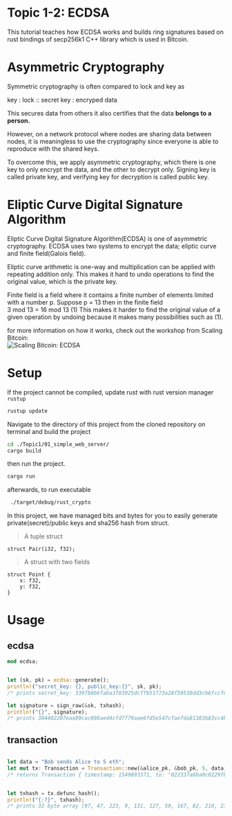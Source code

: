 # Topic 1-2: ECDSA


This tutorial teaches how ECDSA works and builds ring signatures based on rust bindings of secp256k1 C++ library which is used in Bitcoin.


# Asymmetric Cryptography


Symmetric cryptography is often compared to lock and key as

key : lock :: secret key : encryped data

This secures data from others it also certifies that the data **belongs to a person.**

However, on a network protocol where nodes are sharing data between nodes, it is meaningless to use the cryptography since everyone is able to reproduce with the shared keys.

To overcome this, we apply asymmetric cryptography, which there is one key to only encrypt the data, and the other to decrypt only.
Signing key is called private key, and verifying key for decryption is called public key.

# Eliptic Curve Digital Signature Algorithm

Eliptic Curve Digital Signature Algorithm(ECDSA) is one of asymmetric cryptography. ECDSA uses two systems to encrypt the data; eliptic curve and finite field(Galois field). 

Eliptic curve arithmetic is one-way and multiplication can be applied with repeating addition only. This makes it hard to undo operations to find the original value, which is the private key.

Finite field is a field where it contains a finite number of elements limited with a number p. Suppose p = 13 then in the finite field  
3 mod 13 = 16 mod 13 (1)
This makes it harder to find the original value of a given operation by undoing because it makes many possibilities such as (1).

for more information on how it works, check out the workshop from Scaling Bitcoin:  
![Scaling Bitcoin: ECDSA](https://youtu.be/PDzGP621pEs?t=69)


# Setup


If the project cannot be compiled, update rust with rust version manager `rustup`

```bash
rustup update
```   
  
Navigate to the directory of this project from the cloned repository on terminal and build the project
```bash
cd ./Topic1/01_simple_web_server/
cargo build
```

then run the project.
  
```bash
cargo run
```

afterwards, to run executable  

```bash
 ./target/debug/rust_crypto
 ```

In this project, we have managed bits and bytes for you to easily generate private(secret)/public keys and sha256 hash from struct.

> A tuple struct  
```
struct Pair(i32, f32);
```
> A struct with two fields  
```
struct Point {
    x: f32,
    y: f32,
}
```

# Usage


## ecdsa

```rust
mod ecdsa;


let (sk, pk) = ecdsa::generate();
println!("secret_key: {}, public_key:{}", sk, pk);
/* prints secret_key: 3397b8b6faba3f83925dcffb51773a28f59530dd3cb6fccf6e3518094040ff70, public_key:022da9ebc229b9436ae89781e12b5787c5e26c3bf555e522b500443df637a9a873 */

let signature = sign_raw(&sk, txhash);
println!("{}", signature);
/* prints 304402207eaa99cac098aed4cfd7779aae6fd5e547cfaefda81383b83cc4b3a4b01defeb02201b7dc1f51093896301a674a70e0cd037567a65aa3a89066efaf1d64eea7e8d840000 */

```

## transaction

```rust

let data = "Bob sends Alice to 5 eth";
let mut tx: Transaction = Transaction::new(&alice_pk, &bob_pk, 5, data);
/* returns Transaction { timestamp: 1549893371, to: "022337a6ba0c0229fb48469bd49745b200f4cdb35459e7033dbd846bee66ee87be", sender: "02a03b99517daf92dd3925eaf02cc5b6e9a90314a70baaa22e7e5383b1580df730", amount: 5, signature: "304402202f8046faf00d945a74c0f42e7e05c7a8360ff4681d57b524c5da79bc2d2058f80220456fe85f731fa07a17361963198c47f2dfd4ee5b6ea9d9932d8a6626ba53d4fe0000", data: "Bob sends Alice to 5 eth" } */


let txhash = tx.defunc_hash();
println!("{:?}", txhash);
/* prints 32 byte array [97, 47, 223, 9, 131, 127, 59, 167, 82, 210, 232, 206, 47, 113,230, 43, 242, 9, 8, 35, 210, 158, 74, 51, 112, 152, 225, 162, 70, 229, 186, 88] */

```

